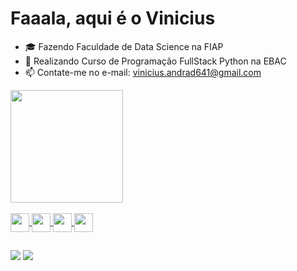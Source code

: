 # Faaala, aqui é o Vinicius

- 🎓 Fazendo Faculdade de Data Science na FIAP
- 🌱 Realizando Curso de Programação FullStack Python na EBAC
- 📫 Contate-me no e-mail: vinicius.andrad641@gmail.com

<div>
  <a href="https://github.com/ViniP7Andrade">
  <img height="180em" src="https://github-readme-stats.vercel.app/api?username=ViniP7Andrade&theme=outrun&show_icons=true"/>
</div>

<div style="display: inline_block"><br>
  <img align="center" height="30" witdh="40" src="https://cdn.jsdelivr.net/gh/devicons/devicon@latest/icons/html5/html5-original.svg"/>
  <img align="center" height="30" witdh="40" src="https://cdn.jsdelivr.net/gh/devicons/devicon@latest/icons/css3/css3-original.svg"/>
  <img align="center" height="30" witdh="40" src="https://cdn.jsdelivr.net/gh/devicons/devicon@latest/icons/git/git-original.svg"/>
  <img align="center" height="30" witdh="40" src="https://cdn.jsdelivr.net/gh/devicons/devicon@latest/icons/python/python-original.svg"/>
</div>

##

<div> 
  <a href="https://instagram.com/vini_andrade12/" target="_blank"><img src="https://img.shields.io/badge/-Instagram-%23E4405F?style=for-the-badge&logo=instagram&logoColor=white" target="_blank"></a>
 <a href="https://discord.com/channels/@me" target="_blank"><img src="https://img.shields.io/badge/Discord-7289DA?style=for-the-badge&logo=discord&logoColor=white" target="_blank"></a>  
</div>
